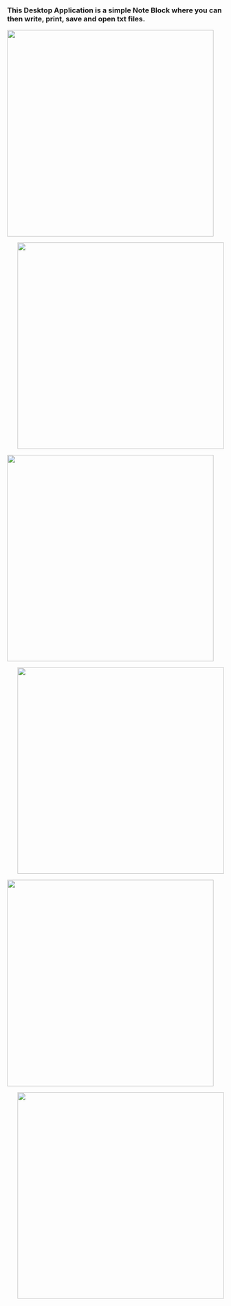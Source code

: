 <h3>
  This Desktop Application is a simple Note Block where you can then write, print, save and open txt files.
</h3>


<p align="left">
  <img src="https://user-images.githubusercontent.com/52591976/79241042-cb46ae80-7e72-11ea-83b5-f84ec27ac853.png"width =480/>
</p>
<p align="right">
  <img src="https://user-images.githubusercontent.com/52591976/79236528-591f9b00-7e6d-11ea-972c-aa22a94a5d28.png"width =480/>
</p>
<p align="left">
  <img src="https://user-images.githubusercontent.com/52591976/79240888-9f2b2d80-7e72-11ea-9c97-ba2e3438af54.png"width =480/>
</p>
<p align="right">
  <img src="https://user-images.githubusercontent.com/52591976/79240943-ac481c80-7e72-11ea-8e49-a7f253a5b30a.png"width =480/>
</p>
<p align="left">
  <img src="https://user-images.githubusercontent.com/52591976/79241446-5b84f380-7e73-11ea-9ade-654dd06d3646.png"width =480/>
</p>
<p align="right">
  <img src="https://user-images.githubusercontent.com/52591976/79241492-693a7900-7e73-11ea-81bb-32c8996a2cee.png"width =480/>
</p>
